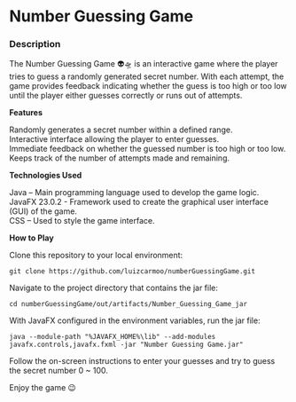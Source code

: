 <h1>Number Guessing Game</h1>

<h3>Description</h3>

The Number Guessing Game 👽🛸 is an interactive game where the player tries to guess a randomly generated secret number. With each attempt, the game provides feedback indicating whether the guess is too high or too low until the player either guesses correctly or runs out of attempts.

**Features**

  Randomly generates a secret number within a defined range.<br>
  Interactive interface allowing the player to enter guesses.<br>
  Immediate feedback on whether the guessed number is too high or too low.<br>
  Keeps track of the number of attempts made and remaining.<br>

**Technologies Used**

  Java – Main programming language used to develop the game logic.<br>
  JavaFX 23.0.2 - Framework used to create the graphical user interface (GUI) of the game.<br>
  CSS – Used to style the game interface.<br>

**How to Play**

Clone this repository to your local environment:

    git clone https://github.com/luizcarmoo/numberGuessingGame.git

Navigate to the project directory that contains the jar file:

    cd numberGuessingGame/out/artifacts/Number_Guessing_Game_jar

With JavaFX configured in the environment variables, run the jar file:

    java --module-path "%JAVAFX_HOME%\lib" --add-modules javafx.controls,javafx.fxml -jar "Number Guessing Game.jar"

Follow the on-screen instructions to enter your guesses and try to guess the secret number 0 ~ 100.

Enjoy the game 😉
